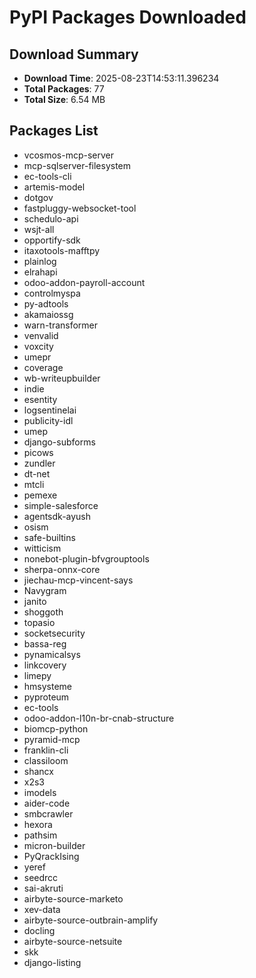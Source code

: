 # PyPI Packages Downloaded

## Download Summary
- **Download Time**: 2025-08-23T14:53:11.396234
- **Total Packages**: 77
- **Total Size**: 6.54 MB

## Packages List
- vcosmos-mcp-server
- mcp-sqlserver-filesystem
- ec-tools-cli
- artemis-model
- dotgov
- fastpluggy-websocket-tool
- schedulo-api
- wsjt-all
- opportify-sdk
- itaxotools-mafftpy
- plainlog
- elrahapi
- odoo-addon-payroll-account
- controlmyspa
- py-adtools
- akamaiossg
- warn-transformer
- venvalid
- voxcity
- umepr
- coverage
- wb-writeupbuilder
- indie
- esentity
- logsentinelai
- publicity-idl
- umep
- django-subforms
- picows
- zundler
- dt-net
- mtcli
- pemexe
- simple-salesforce
- agentsdk-ayush
- osism
- safe-builtins
- witticism
- nonebot-plugin-bfvgrouptools
- sherpa-onnx-core
- jiechau-mcp-vincent-says
- Navygram
- janito
- shoggoth
- topasio
- socketsecurity
- bassa-reg
- pynamicalsys
- linkcovery
- limepy
- hmsysteme
- pyproteum
- ec-tools
- odoo-addon-l10n-br-cnab-structure
- biomcp-python
- pyramid-mcp
- franklin-cli
- classiloom
- shancx
- x2s3
- imodels
- aider-code
- smbcrawler
- hexora
- pathsim
- micron-builder
- PyQrackIsing
- yeref
- seedrcc
- sai-akruti
- airbyte-source-marketo
- xev-data
- airbyte-source-outbrain-amplify
- docling
- airbyte-source-netsuite
- skk
- django-listing
